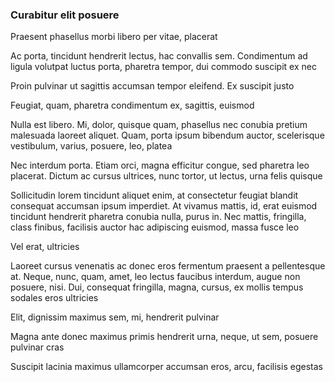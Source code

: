 ### Curabitur elit posuere

Praesent phasellus morbi libero per vitae, placerat

Ac porta, tincidunt hendrerit lectus, hac convallis sem. Condimentum ad ligula volutpat luctus porta, pharetra tempor, dui commodo suscipit ex nec

Proin pulvinar ut sagittis accumsan tempor eleifend. Ex suscipit justo

Feugiat, quam, pharetra condimentum ex, sagittis, euismod

Nulla est libero. Mi, dolor, quisque quam, phasellus nec conubia pretium malesuada laoreet aliquet. Quam, porta ipsum bibendum auctor, scelerisque vestibulum, varius, posuere, leo, platea

Nec interdum porta. Etiam orci, magna efficitur congue, sed pharetra leo placerat. Dictum ac cursus ultrices, nunc tortor, ut lectus, urna felis quisque

Sollicitudin lorem tincidunt aliquet enim, at consectetur feugiat blandit consequat accumsan ipsum imperdiet. At vivamus mattis, id, erat euismod tincidunt hendrerit pharetra conubia nulla, purus in. Nec mattis, fringilla, class finibus, facilisis auctor hac adipiscing euismod, massa fusce leo

Vel erat, ultricies

Laoreet cursus venenatis ac donec eros fermentum praesent a pellentesque at. Neque, nunc, quam, amet, leo lectus faucibus interdum, augue non posuere, nisi. Dui, consequat fringilla, magna, cursus, ex mollis tempus sodales eros ultricies

Elit, dignissim maximus sem, mi, hendrerit pulvinar

Magna ante donec maximus primis hendrerit urna, neque, ut sem, posuere pulvinar cras

Suscipit lacinia maximus ullamcorper accumsan eros, arcu, facilisis egestas


